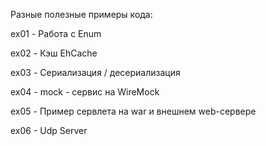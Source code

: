 Разные полезные примеры кода:

ex01 - Работа с Enum

ex02 - Кэш EhCache

ex03 - Сериализация / десериализация

ex04 - mock - сервис на WireMock

ex05 - Пример сервлета на war и внешнем web-сервере

ex06 - Udp Server

